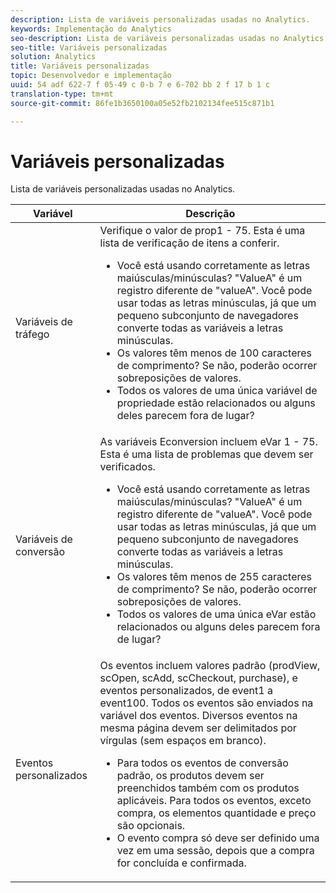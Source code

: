 ```yaml
---
description: Lista de variáveis personalizadas usadas no Analytics.
keywords: Implementação do Analytics
seo-description: Lista de variáveis personalizadas usadas no Analytics.
seo-title: Variáveis personalizadas
solution: Analytics
title: Variáveis personalizadas
topic: Desenvolvedor e implementação
uuid: 54 adf 622-7 f 05-49 c 0-b 7 e 6-702 bb 2 f 17 b 1 c
translation-type: tm+mt
source-git-commit: 86fe1b3650100a05e52fb2102134fee515c871b1

---
```



# Variáveis personalizadas

Lista de variáveis personalizadas usadas no Analytics.

<table id="table_E8C7871F63F648A59644638FB56BD0E1"> 
 <thead> 
  <tr> 
   <th class="entry"> Variável </th> 
   <th class="entry"> Descrição </th> 
  </tr> 
 </thead>
 <tbody> 
  <tr> 
   <td> Variáveis de tráfego </td> 
   <td> Verifique o valor de prop1 - 75. Esta é uma lista de verificação de itens a conferir. 
    <ul id="ul_0EE2D50BA90F4F21BD63268A5082F980"> 
     <li id="li_A6E4D66E8A03400491A26A08E4945908">Você está usando corretamente as letras maiúsculas/minúsculas? "ValueA" é um registro diferente de "valueA". Você pode usar todas as letras minúsculas, já que um pequeno subconjunto de navegadores converte todas as variáveis a letras minúsculas. </li> 
     <li id="li_65CBFB908E7B4ED5AF9518FE5B58D4E2">Os valores têm menos de 100 caracteres de comprimento? Se não, poderão ocorrer sobreposições de valores. </li> 
     <li id="li_CC506D114AFE44699D89AB84BBCCEBFC"> Todos os valores de uma única variável de propriedade estão relacionados ou alguns deles parecem fora de lugar? </li> 
    </ul> </td> 
  </tr> 
  <tr> 
   <td> Variáveis de conversão </td> 
   <td> As variáveis <span class="wintitle">Econversion</span> incluem eVar 1 - 75. Esta é uma lista de problemas que devem ser verificados. 
    <ul id="ul_CA10C5B9F24B4C49A64CA84A9DCE8E63"> 
     <li id="li_8CCD92F3AD5E49EBA91C9B008DA47016">Você está usando corretamente as letras maiúsculas/minúsculas? "ValueA" é um registro diferente de "valueA". Você pode usar todas as letras minúsculas, já que um pequeno subconjunto de navegadores converte todas as variáveis a letras minúsculas. </li> 
     <li id="li_5B6FDEDB2C32409AA59D6BB0DF2346CB">Os valores têm menos de 255 caracteres de comprimento? Se não, poderão ocorrer sobreposições de valores. </li> 
     <li id="li_C31AFBAC99D84E96A1244E795CE7765D">Todos os valores de uma única eVar estão relacionados ou alguns deles parecem fora de lugar? </li> 
    </ul> </td> 
  </tr> 
  <tr> 
   <td> Eventos personalizados </td> 
   <td> Os eventos incluem valores padrão (<span class="wintitle">prodView</span>, <span class="wintitle">scOpen</span>, <span class="wintitle">scAdd</span>, <span class="wintitle">scCheckout</span>, <span class="wintitle">purchase</span>), e eventos personalizados, de event1 a event100. Todos os eventos são enviados na variável dos eventos. Diversos eventos na mesma página devem ser delimitados por vírgulas (sem espaços em branco). 
    <ul id="ul_2213CC9DE892433FAF6FC1F5A2B841B4"> 
     <li id="li_15E31A9FF1654DFA93C158F422B9EAE3">Para todos os eventos de conversão padrão, os produtos devem ser preenchidos também com os produtos aplicáveis. Para todos os eventos, exceto compra, os elementos quantidade e preço são opcionais. </li> 
     <li id="li_03ED9AAC45DA47A58AB482E2CEBF5108">O evento <span class="wintitle">compra</span> só deve ser definido uma vez em uma sessão, depois que a compra for concluída e confirmada. </li> 
    </ul> </td> 
  </tr> 
 </tbody> 
</table>

